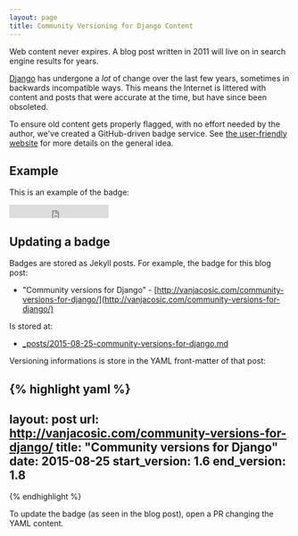 ```yaml
---
layout: page
title: Community Versioning for Django Content
---
```


Web content never expires. A blog post written in 2011 will live on in search
engine results for years.

[Django](https://www.djangoproject.com/) has undergone a _lot_ of change over the last
few years, sometimes in backwards incompatible ways. This means the Internet is
littered with content and posts that were accurate at the time, but have since
been obsoleted.

To ensure old content gets properly flagged, with no effort needed by the
author, we've created a GitHub-driven badge service. See
[the user-friendly website](http://vanjacosic.github.io/django-community-versions/)
for more details on the general idea.

## Example

This is an example of the badge:

<iframe width="178" height="24" style="border:0px" src="http://vanjacosic.github.io/django-community-versions/2015/08/25/community-versions-for-django.html"></iframe>


## Updating a badge

Badges are stored as Jekyll posts. For example, the badge for this blog post:

* "Community versions for Django" - [http://vanjacosic.com/community-versions-for-django/](http://vanjacosic.com/community-versions-for-django/)

Is stored at:

* [\_posts/2015-08-25-community-versions-for-django.md](https://github.com/vanjacosic/django-community-versions/blob/gh-pages/_posts/2015-08-25-community-versions-for-django.md)

Versioning informations is store in the YAML front-matter of that post:

{% highlight yaml %}
---
layout: post
url: http://vanjacosic.com/community-versions-for-django/
title: "Community versions for Django"
date: 2015-08-25
start_version: 1.6
end_version: 1.8
---
{% endhighlight %}

To update the badge (as seen in the blog post), open a PR changing the YAML content.

